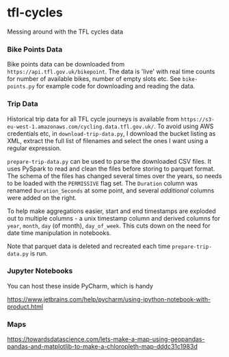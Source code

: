 # tfl-cycles
Messing around with the TFL cycles data

### Bike Points Data

Bike points data can be downloaded from `https://api.tfl.gov.uk/bikepoint`.  The data is 'live' with real time counts
for number of available bikes, number of empty slots etc.  See `bike-points.py` for example code for downloading and
reading the data.

### Trip Data

Historical trip data for all TFL cycle journeys is available from 
`https://s3-eu-west-1.amazonaws.com/cycling.data.tfl.gov.uk/`.  To avoid using AWS credentials etc, in 
`download-trip-data.py`, I download the bucket listing as XML, extract the full list of filenames and select the ones
I want using a regular expression.

`prepare-trip-data.py` can be used to parse the downloaded CSV files.  It uses PySpark to read and clean the files
before storing to parquet format.  The schema of the files has changed several times over the years, so needs to be 
loaded with the `PERMISSIVE` flag set.  The `Duration` column was renamed `Duration_Seconds` at some point, and several
_additional_ columns were added on the right.

To help make aggregations easier, start and end timestamps are exploded out to multiple columns - a unix timestamp 
column and derived columns for `year`, `month`, `day` (of month), `day_of_week`.  This cuts down on the need for 
date time manipulation in notebooks.

Note that parquet data is deleted and recreated each time `prepare-trip-data.py` is run.

### Jupyter Notebooks

You can host these inside PyCharm, which is handy

https://www.jetbrains.com/help/pycharm/using-ipython-notebook-with-product.html

### Maps

https://towardsdatascience.com/lets-make-a-map-using-geopandas-pandas-and-matplotlib-to-make-a-chloropleth-map-dddc31c1983d

